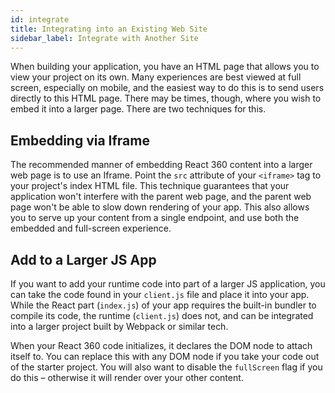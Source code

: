 ```yaml
---
id: integrate
title: Integrating into an Existing Web Site
sidebar_label: Integrate with Another Site
---
```


When building your application, you have an HTML page that allows you to view your project on its own. Many experiences are best viewed at full screen, especially on mobile, and the easiest way to do this is to send users directly to this HTML page. There may be times, though, where you wish to embed it into a larger page. There are two techniques for this.

## Embedding via Iframe

The recommended manner of embedding React 360 content into a larger web page is to use an Iframe. Point the `src` attribute of your `<iframe>` tag to your project's index HTML file. This technique guarantees that your application won't interfere with the parent web page, and the parent web page won't be able to slow down rendering of your app. This also allows you to serve up your content from a single endpoint, and use both the embedded and full-screen experience.

## Add to a Larger JS App

If you want to add your runtime code into part of a larger JS application, you can take the code found in your `client.js` file and place it into your app. While the React part (`index.js`) of your app requires the built-in bundler to compile its code, the runtime (`client.js`) does not, and can be integrated into a larger project built by Webpack or similar tech.

When your React 360 code initializes, it declares the DOM node to attach itself to. You can replace this with any DOM node if you take your code out of the starter project. You will also want to disable the `fullScreen` flag if you do this – otherwise it will render over your other content.
